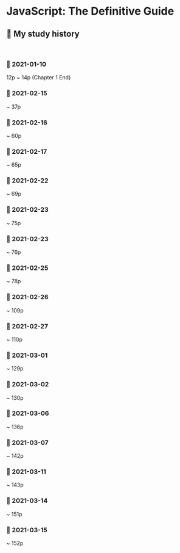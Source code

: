 # JavaScript: The Definitive Guide

## 📝 My study history

<br>

### 📅 2021-01-10

12p ~ 14p (Chapter 1 End)

### 📅 2021-02-15

~ 37p

### 📅 2021-02-16

~ 60p

### 📅 2021-02-17

~ 65p

### 📅 2021-02-22

~ 69p

### 📅 2021-02-23

~ 75p

### 📅 2021-02-23

~ 76p

### 📅 2021-02-25

~ 78p

### 📅 2021-02-26

~ 109p

### 📅 2021-02-27

~ 110p

### 📅 2021-03-01

~ 129p

### 📅 2021-03-02

~ 130p

### 📅 2021-03-06

~ 136p

### 📅 2021-03-07

~ 142p

### 📅 2021-03-11

~ 143p

### 📅 2021-03-14

~ 151p

### 📅 2021-03-15

~ 152p
